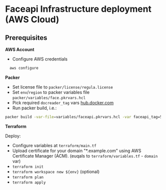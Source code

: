 # Faceapi Infrastructure deployment (AWS Cloud)


## Prerequisites

**AWS Account**

- Configure AWS credentials
```bash
  aws configure
```

**Packer**

- Set license file to `packer/license/regula.license`
- Set `env`/`region` to packer variables file `packer/variables/face.pkrvars.hcl`
- Pick required `docreader_tag` vars [hub.docker.com](https://hub.docker.com/r/regulaforensics/face-api/tags)
- Run packer build, i.e.:
```bash
packer build -var-file=variables/faceapi.pkrvars.hcl -var faceapi_tag=5.2.256.842 faceapi.pkr.hcl
```

**Terraform**

Deploy:
- Configure variables at `terraform/main.tf`
- Upload certificate for your domain "*.example.com" using AWS Certificate Manager (ACM). (euqals to `terraform/variables.tf` - `domain` var)
- `terraform init`
- `terraform workspace new ${env}` (optional)
- `terraform plan`
- `terraform apply`

